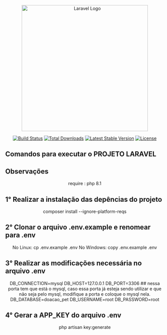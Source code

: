<p align="center"><a href="https://laravel.com" target="_blank"><img src="https://raw.githubusercontent.com/laravel/art/master/logo-lockup/5%20SVG/2%20CMYK/1%20Full%20Color/laravel-logolockup-cmyk-red.svg" width="400" alt="Laravel Logo"></a></p>

<p align="center">
<a href="https://github.com/laravel/framework/actions"><img src="https://github.com/laravel/framework/workflows/tests/badge.svg" alt="Build Status"></a>
<a href="https://packagist.org/packages/laravel/framework"><img src="https://img.shields.io/packagist/dt/laravel/framework" alt="Total Downloads"></a>
<a href="https://packagist.org/packages/laravel/framework"><img src="https://img.shields.io/packagist/v/laravel/framework" alt="Latest Stable Version"></a>
<a href="https://packagist.org/packages/laravel/framework"><img src="https://img.shields.io/packagist/l/laravel/framework" alt="License"></a>
</p>

## Comandos para executar o PROJETO LARAVEL

## Observações
<p align="center">
    require : php 8.1
</p>

## 1° Realizar a instalação das depências do projeto
<p align="center">
    composer install --ignore-platform-reqs
</p>

## 2° Clonar o arquivo .env.example e renomear para .env
<p align="center">
   No Linux: cp .env.example .env
   No Windows: copy .env.example .env
</p>

## 3° Realizar as modificações necessária no arquivo .env
<p align="center">
    DB_CONNECTION=mysql
    DB_HOST=127.0.0.1
    DB_PORT=3306  ## nessa porta tem que está o mysql, caso essa porta já esteja sendo utilizar e que não seja pelo mysql, modifique a porta e coloque o mysql nela.
    DB_DATABASE=doacao_pet
    DB_USERNAME=root
    DB_PASSWORD=root 
</p>

## 4° Gerar a APP_KEY do arquivo .env
<p align="center">
    php artisan key:generate
</p>

